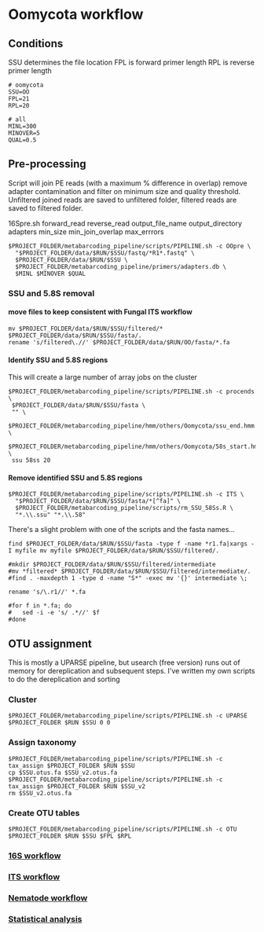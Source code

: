 # Oomycota workflow

## Conditions
SSU determines the file location
FPL is forward primer length
RPL is reverse primer length

```shell
# oomycota
SSU=OO 
FPL=21
RPL=20

# all
MINL=300
MINOVER=5
QUAL=0.5
```

## Pre-processing
Script will join PE reads (with a maximum % difference in overlap) remove adapter contamination and filter on minimum size and quality threshold.
Unfiltered joined reads are saved to unfiltered folder, filtered reads are saved to filtered folder.

16Spre.sh forward_read reverse_read output_file_name output_directory adapters min_size min_join_overlap max_errrors 

```shell
$PROJECT_FOLDER/metabarcoding_pipeline/scripts/PIPELINE.sh -c OOpre \
  "$PROJECT_FOLDER/data/$RUN/$SSU/fastq/*R1*.fastq" \
  $PROJECT_FOLDER/data/$RUN/$SSU \
  $PROJECT_FOLDER/metabarcoding_pipeline/primers/adapters.db \
  $MINL $MINOVER $QUAL
```
### SSU and 5.8S removal 

#### move files to keep consistent with Fungal ITS workflow
```shell
mv $PROJECT_FOLDER/data/$RUN/$SSU/filtered/* $PROJECT_FOLDER/data/$RUN/$SSU/fasta/.
rename 's/filtered\.//' $PROJECT_FOLDER/data/$RUN/OO/fasta/*.fa
```

#### Identify SSU and 5.8S regions

This will create a large number of array jobs on the cluster

```shell
$PROJECT_FOLDER/metabarcoding_pipeline/scripts/PIPELINE.sh -c procends \
 $PROJECT_FOLDER/data/$RUN/$SSU/fasta \
 "" \
 $PROJECT_FOLDER/metabarcoding_pipeline/hmm/others/Oomycota/ssu_end.hmm \
 $PROJECT_FOLDER/metabarcoding_pipeline/hmm/others/Oomycota/58s_start.hmm \
 ssu 58ss 20
```

#### Remove identified SSU and 5.8S regions
```shell
$PROJECT_FOLDER/metabarcoding_pipeline/scripts/PIPELINE.sh -c ITS \
  "$PROJECT_FOLDER/data/$RUN/$SSU/fasta/*[^fa]" \
  $PROJECT_FOLDER/metabarcoding_pipeline/scripts/rm_SSU_58Ss.R \
  "*.\\.ssu" "*.\\.58"
```

There's a slight problem with one of the scripts and the fasta names...
```shell
find $PROJECT_FOLDER/data/$RUN/$SSU/fasta -type f -name *r1.fa|xargs -I myfile mv myfile $PROJECT_FOLDER/data/$RUN/$SSU/filtered/.

#mkdir $PROJECT_FOLDER/data/$RUN/$SSU/filtered/intermediate
#mv *filtered* $PROJECT_FOLDER/data/$RUN/$SSU/filtered/intermediate/.
#find . -maxdepth 1 -type d -name "S*" -exec mv '{}' intermediate \;

rename 's/\.r1//' *.fa

#for f in *.fa; do
#	sed -i -e 's/ .*//' $f
#done
```

## OTU assignment 
This is mostly a UPARSE pipeline, but usearch (free version) runs out of memory for dereplication and subsequent steps. I've written my own scripts to do the dereplication and sorting 

### Cluster 
```shell
$PROJECT_FOLDER/metabarcoding_pipeline/scripts/PIPELINE.sh -c UPARSE $PROJECT_FOLDER $RUN $SSU 0 0
```
### Assign taxonomy
```shell
$PROJECT_FOLDER/metabarcoding_pipeline/scripts/PIPELINE.sh -c tax_assign $PROJECT_FOLDER $RUN $SSU 
cp $SSU.otus.fa $SSU_v2.otus.fa
$PROJECT_FOLDER/metabarcoding_pipeline/scripts/PIPELINE.sh -c tax_assign $PROJECT_FOLDER $RUN $SSU_v2
rm $SSU_v2.otus.fa
```

### Create OTU tables
```shell
$PROJECT_FOLDER/metabarcoding_pipeline/scripts/PIPELINE.sh -c OTU $PROJECT_FOLDER $RUN $SSU $FPL $RPL
```

### [16S workflow](../master/16S%20%20workflow.md)  
### [ITS workflow](../master//ITS%20workflow.md)  
### [Nematode workflow](../master/Nematoda%20workflow.md)  
### [Statistical analysis](../master/statistical%20analysis.md)  



